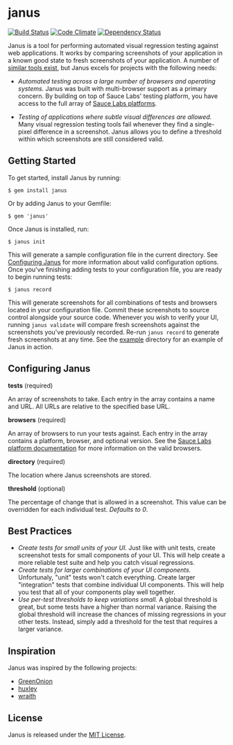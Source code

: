 janus
=====

[![Build Status](https://travis-ci.org/bradgignac/janus.png?branch=master)](https://travis-ci.org/bradgignac/janus)
[![Code Climate](https://codeclimate.com/github/bradgignac/janus.png)](https://codeclimate.com/github/bradgignac/janus)
[![Dependency Status](https://gemnasium.com/bradgignac/janus.png)](https://gemnasium.com/bradgignac/janus)

Janus is a tool for performing automated visual regression testing against web
applications. It works by comparing screenshots of your application in a known
good state to fresh screenshots of your application. A number of [similar tools exist](#inspiration),
but Janus excels for projects with the following needs:

- *Automated testing across a large number of browsers and operating systems.*
Janus was built with multi-browser support as a primary concern. By building on top
of Sauce Labs' testing platform, you have access to the full array of [Sauce Labs platforms](https://saucelabs.com/docs/platforms).

- *Testing of applications where subtle visual differences are allowed.*
Many visual regression testing tools fail whenever they find a single-pixel
difference in a screenshot. Janus allows you to define a threshold within which
screenshots are still considered valid.

## Getting Started

To get started, install Janus by running:

    $ gem install janus

Or by adding Janus to your Gemfile:

    $ gem 'janus'

Once Janus is installed, run:

    $ janus init

This will generate a sample configuration file in the current directory. See
[Configuring Janus](#configuring-janus) for more information about valid configuration
options. Once you've finishing adding tests to your configuration file, you are
ready to begin running tests:

    $ janus record

This will generate screenshots for all combinations of tests and browsers located
in your configuration file. Commit these screenshots to source control alongside
your source code. Whenever you wish to verify your UI, running `janus validate`
will compare fresh screenshots against the screenshots you've previously recorded.
Re-run `janus record` to generate fresh screenshots at any time. See the [example](example)
directory for an example of Janus in action.

## Configuring Janus

**tests** (required)

An array of screenshots to take. Each entry in the array contains a name and
URL. All URLs are relative to the specified base URL.

**browsers** (required)

An array of browsers to run your tests against. Each entry in the array contains
a platform, browser, and optional version. See the [Sauce Labs platform documentation](https://saucelabs.com/docs/platforms)
for more information on the valid browsers.

**directory** (required)

The location where Janus screenshots are stored.

**threshold** (optional)

The percentage of change that is allowed in a screenshot. This value can be
overridden for each individual test. *Defaults to 0*.


## Best Practices

- *Create tests for small units of your UI.* Just like with unit tests, create
screenshot tests for small components of your UI. This will help create a more
reliable test suite and help you catch visual regressions.
- *Create tests for larger combinations of your UI components.* Unfortunaly, "unit"
tests won't catch everything. Create larger "integration" tests that combine
individual UI components. This will help you test that all of your components play
well together.
- *Use per-test thresholds to keep variations small.* A global threshold is great,
but some tests have a higher than normal variance. Raising the global threshold
will increase the chances of missing regressions in your other tests. Instead,
simply add a threshold for the test that requires a larger variance.

## Inspiration

Janus was inspired by the following projects:

- [GreenOnion](http://intridea.github.io/green_onion)
- [huxley](https://github.com/facebook/huxley)
- [wraith](https://github.com/BBC-News/wraith)

## License

Janus is released under the [MIT License](LICENSE).
